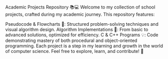 Academic Projects Repository 📚💻
Welcome to my collection of school projects, crafted during my academic journey. This repository features:

Pseudocode & Flowcharts 📝: Structured problem-solving techniques and visual algorithm design.
Algorithm Implementations 🔄: From basic to advanced solutions, optimized for efficiency.
C & C++ Programs 💡: Code demonstrating mastery of both procedural and object-oriented programming.
Each project is a step in my learning and growth in the world of computer science. Feel free to explore, learn, and contribute! 🚀
